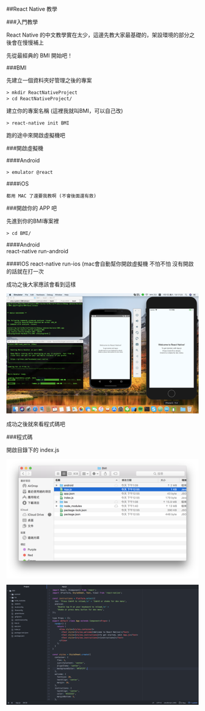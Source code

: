##React Native 教學

###入門教學

React Native 的中文教學實在太少，這邊先教大家最基礎的，架設環境的部分之後會在慢慢補上

先從最經典的 BMI 開始吧！

###BMI

先建立一個資料夾好管理之後的專案

```
> mkdir ReactNativeProject
> cd ReactNativeProject/
```
建立你的專案名稱 (這裡我就叫BMI，可以自己改)

```
> react-native init BMI
```
跑的途中來開啟虛擬機吧

###開啟虛擬機

####Android

```
> emulator @react 
```

####iOS

```
都用 MAC 了還要我教啊 (不會後面還有救)
```

###開啟你的 APP 吧

先進到你的BMI專案裡

```
> cd BMI/
```

####Android  
    react-native run-android
    
####IOS
    react-native run-ios (mac會自動幫你開啟虛擬機 不怕不怕 沒有開啟的話就在打一次

成功之後大家應該會看到這樣

![Alt Image Text](./images/IMG001.png "Optional Title")

成功之後就來看程式碼吧

###程式碼

開啟目錄下的 index.js

![Alt Image Text](./images/IMG002.png "Optional Title")

![Alt Image Text](./images/IMG003.png "Optional Title")





